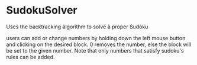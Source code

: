 # SudokuSolver
Uses the backtracking algorithm to solve a proper Sudoku


users can add or change numbers by holding down the left mouse button and clicking on the desired block. 0 removes the number, else the block will be set to the given number. Note that only numbers that satisfy sudoku's rules can be added. 
